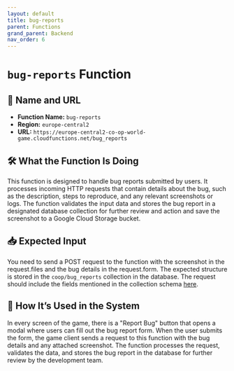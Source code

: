 ```yaml
---
layout: default
title: bug-reports
parent: Functions
grand_parent: Backend
nav_order: 6
---
```


# `bug-reports` Function

## 🔗 Name and URL

- **Function Name:** `bug-reports`
- **Region:** `europe-central2`
- **URL:** `https://europe-central2-co-op-world-game.cloudfunctions.net/bug_reports`

## 🛠️ What the Function Is Doing

This function is designed to handle bug reports submitted by users. It processes incoming HTTP requests that contain details about the bug, such as the description, steps to reproduce, and any relevant screenshots or logs. The function validates the input data and stores the bug report in a designated database collection for further review and action and save the screenshot to a Google Cloud Storage bucket.

## 📥 Expected Input

You need to send a POST request to the function with the screenshot in the request.files and the bug details in the request.form. The expected structure is stored in the `coop/bug_reports` collection in the database. The request should include the fields mentioned in the collection schema
[here](../../MongoDB/Collections/coop__bug_reports.html).

## 🔄 How It’s Used in the System

In every screen of the game, there is a "Report Bug" button that opens a modal where users can fill out the bug report form. When the user submits the form, the game client sends a request to this function with the bug details and any attached screenshot. The function processes the request, validates the data, and stores the bug report in the database for further review by the development team.
